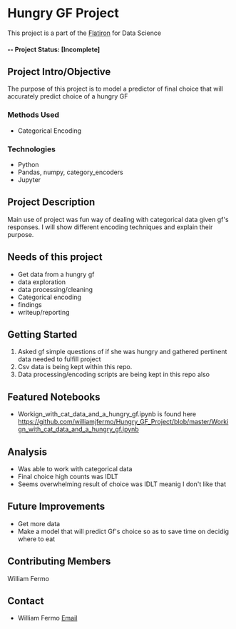 # Hungry GF Project
This project is a part of the [Flatiron](http://https://flatironschool.com/) for Data Science
#### -- Project Status: [Incomplete]

## Project Intro/Objective
The purpose of this project is to model a predictor of final choice that will accurately predict choice of a hungry GF    

### Methods Used
* Categorical Encoding


### Technologies
* Python
* Pandas, numpy, category_encoders 
* Jupyter


## Project Description
Main use of project was fun way of dealing with categorical data given gf's responses.  I will show different encoding techniques and explain their purpose.
## Needs of this project

- Get data from a hungry gf
- data exploration
- data processing/cleaning
- Categorical encoding
- findings
- writeup/reporting

## Getting Started

1. Asked gf simple questions of if she was hungry and gathered pertinent data needed to fulfill project
2. Csv data is being kept within this repo.   
3. Data processing/encoding scripts are being kept in this repo also

 

## Featured Notebooks
* Workign_with_cat_data_and_a_hungry_gf.ipynb is found here https://github.com/williamjfermo/Hungry_GF_Project/blob/master/Workign_with_cat_data_and_a_hungry_gf.ipynb

## Analysis
* Was able to work with categorical data
* Final choice high counts was IDLT
* Seems overwhelming result of choice was IDLT meanig I don't like that

## Future Improvements

- Get more data
- Make a model that will predict Gf's choice so as to save time on decidig where to eat




## Contributing Members
William Fermo  


## Contact
* William Fermo [Email](williamjfermo@gmail.com)


